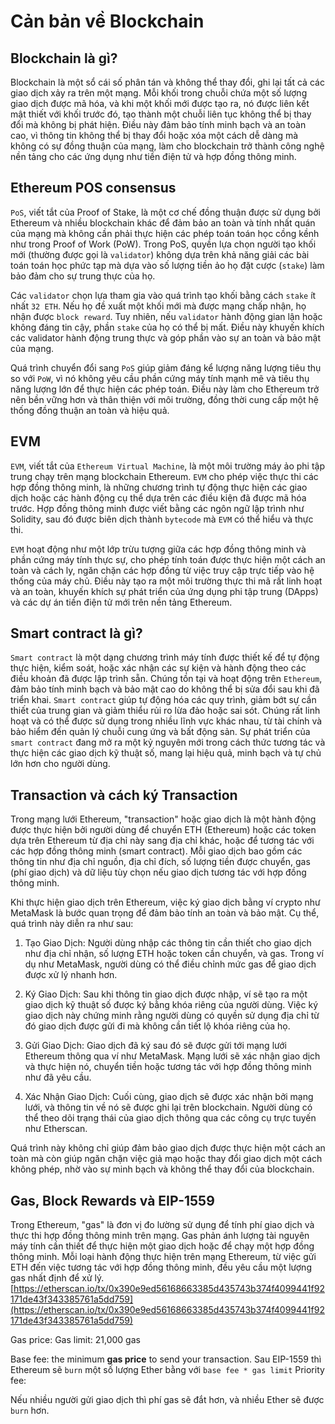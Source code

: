 # Cản bản về Blockchain

## Blockchain là gì?
Blockchain là một sổ cái số phân tán và không thể thay đổi, ghi lại tất cả các giao dịch xảy ra trên một mạng. Mỗi khối trong chuỗi chứa một số lượng giao dịch được mã hóa, và khi một khối mới được tạo ra, nó được liên kết mật thiết với khối trước đó, tạo thành một chuỗi liên tục không thể bị thay đổi mà không bị phát hiện. Điều này đảm bảo tính minh bạch và an toàn cao, vì thông tin không thể bị thay đổi hoặc xóa một cách dễ dàng mà không có sự đồng thuận của mạng, làm cho blockchain trở thành công nghệ nền tảng cho các ứng dụng như tiền điện tử và hợp đồng thông minh.

## Ethereum POS consensus
`PoS`, viết tắt của Proof of Stake, là một cơ chế đồng thuận được sử dụng bởi Ethereum và nhiều blockchain khác để đảm bảo an toàn và tính nhất quán của mạng mà không cần phải thực hiện các phép toán toán học cồng kềnh như trong Proof of Work (PoW). Trong PoS, quyền lựa chọn người tạo khối mới (thường được gọi là `validator`) không dựa trên khả năng giải các bài toán toán học phức tạp mà dựa vào số lượng tiền ảo họ đặt cược (`stake`) làm bảo đảm cho sự trung thực của họ.

Các `validator` chọn lựa tham gia vào quá trình tạo khối bằng cách `stake` ít nhất `32 ETH`. Nếu họ đề xuất một khối mới mà được mạng chấp nhận, họ nhận được `block reward`. Tuy nhiên, nếu `validator` hành động gian lận hoặc không đáng tin cậy, phần `stake` của họ có thể bị mất. Điều này khuyến khích các validator hành động trung thực và góp phần vào sự an toàn và bảo mật của mạng.

Quá trình chuyển đổi sang `PoS` giúp giảm đáng kể lượng năng lượng tiêu thụ so với `PoW`, vì nó không yêu cầu phần cứng máy tính mạnh mẽ và tiêu thụ năng lượng lớn để thực hiện các phép toán. Điều này làm cho Ethereum trở nên bền vững hơn và thân thiện với môi trường, đồng thời cung cấp một hệ thống đồng thuận an toàn và hiệu quả.

## EVM
`EVM`, viết tắt của `Ethereum Virtual Machine`, là một môi trường máy ảo phi tập trung chạy trên mạng blockchain Ethereum. `EVM` cho phép việc thực thi các hợp đồng thông minh, là những chương trình tự động thực hiện các giao dịch hoặc các hành động cụ thể dựa trên các điều kiện đã được mã hóa trước. Hợp đồng thông minh được viết bằng các ngôn ngữ lập trình như Solidity, sau đó được biên dịch thành `bytecode` mà `EVM` có thể hiểu và thực thi.

`EVM` hoạt động như một lớp trừu tượng giữa các hợp đồng thông minh và phần cứng máy tính thực sự, cho phép tính toán được thực hiện một cách an toàn và cách ly, ngăn chặn các hợp đồng từ việc truy cập trực tiếp vào hệ thống của máy chủ. Điều này tạo ra một môi trường thực thi mã rất linh hoạt và an toàn, khuyến khích sự phát triển của ứng dụng phi tập trung (DApps) và các dự án tiền điện tử mới trên nền tảng Ethereum.

## Smart contract là gì?
`Smart contract` là một dạng chương trình máy tính được thiết kế để tự động thực hiện, kiểm soát, hoặc xác nhận các sự kiện và hành động theo các điều khoản đã được lập trình sẵn. Chúng tồn tại và hoạt động trên `Ethereum`, đảm bảo tính minh bạch và bảo mật cao do không thể bị sửa đổi sau khi đã triển khai. `Smart contract` giúp tự động hóa các quy trình, giảm bớt sự cần thiết của trung gian và giảm thiểu rủi ro lừa đảo hoặc sai sót. Chúng rất linh hoạt và có thể được sử dụng trong nhiều lĩnh vực khác nhau, từ tài chính và bảo hiểm đến quản lý chuỗi cung ứng và bất động sản. Sự phát triển của `smart contract` đang mở ra một kỷ nguyên mới trong cách thức tương tác và thực hiện các giao dịch kỹ thuật số, mang lại hiệu quả, minh bạch và tự chủ lớn hơn cho người dùng.

## Transaction và cách ký Transaction
Trong mạng lưới Ethereum, "transaction" hoặc giao dịch là một hành động được thực hiện bởi người dùng để chuyển ETH (Ethereum) hoặc các token dựa trên Ethereum từ địa chỉ này sang địa chỉ khác, hoặc để tương tác với các hợp đồng thông minh (smart contract). Mỗi giao dịch bao gồm các thông tin như địa chỉ nguồn, địa chỉ đích, số lượng tiền được chuyển, gas (phí giao dịch) và dữ liệu tùy chọn nếu giao dịch tương tác với hợp đồng thông minh.

Khi thực hiện giao dịch trên Ethereum, việc ký giao dịch bằng ví crypto như MetaMask là bước quan trọng để đảm bảo tính an toàn và bảo mật. Cụ thể, quá trình này diễn ra như sau:

1. Tạo Giao Dịch: Người dùng nhập các thông tin cần thiết cho giao dịch như địa chỉ nhận, số lượng ETH hoặc token cần chuyển, và gas. Trong ví dụ như MetaMask, người dùng có thể điều chỉnh mức gas để giao dịch được xử lý nhanh hơn.

2. Ký Giao Dịch: Sau khi thông tin giao dịch được nhập, ví sẽ tạo ra một giao dịch kỹ thuật số được ký bằng khóa riêng của người dùng. Việc ký giao dịch này chứng minh rằng người dùng có quyền sử dụng địa chỉ từ đó giao dịch được gửi đi mà không cần tiết lộ khóa riêng của họ.

3. Gửi Giao Dịch: Giao dịch đã ký sau đó sẽ được gửi tới mạng lưới Ethereum thông qua ví như MetaMask. Mạng lưới sẽ xác nhận giao dịch và thực hiện nó, chuyển tiền hoặc tương tác với hợp đồng thông minh như đã yêu cầu.

4. Xác Nhận Giao Dịch: Cuối cùng, giao dịch sẽ được xác nhận bởi mạng lưới, và thông tin về nó sẽ được ghi lại trên blockchain. Người dùng có thể theo dõi trạng thái của giao dịch thông qua các công cụ trực tuyến như Etherscan.

Quá trình này không chỉ giúp đảm bảo giao dịch được thực hiện một cách an toàn mà còn giúp ngăn chặn việc giả mạo hoặc thay đổi giao dịch một cách không phép, nhờ vào sự minh bạch và không thể thay đổi của blockchain.

## Gas, Block Rewards và EIP-1559
Trong Ethereum, "gas" là đơn vị đo lường sử dụng để tính phí giao dịch và thực thi hợp đồng thông minh trên mạng. Gas phản ánh lượng tài nguyên máy tính cần thiết để thực hiện một giao dịch hoặc để chạy một hợp đồng thông minh. Mỗi loại hành động thực hiện trên mạng Ethereum, từ việc gửi ETH đến việc tương tác với hợp đồng thông minh, đều yêu cầu một lượng gas nhất định để xử lý.
[https://etherscan.io/tx/0x390e9ed56168663385d435743b374f4099441f92171de43f343385761a5dd759](https://etherscan.io/tx/0x390e9ed56168663385d435743b374f4099441f92171de43f343385761a5dd759)

Gas price: 
Gas limit: 21,000 gas

Base fee: the minimum **gas price** to send your transaction. Sau EIP-1559 thì Ethereum sẽ `burn` một số lượng Ether bằng với `base fee * gas limit`
Priority fee: 

Nếu nhiều người gửi giao dịch thì phí gas sẽ đắt hơn, và nhiều Ether sẽ được `burn` hơn.